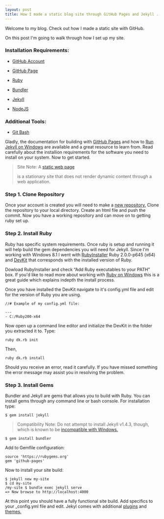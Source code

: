 ```yaml
---
layout: post
title: How I made a static blog site through GitHub Pages and Jekyll .
---
```


<div class="message">
  Welcome to my blog. Check out how I made a static site with GitHub.
</div>


On this post I'm going to walk through how I set up my site. 

### Installation Requirements:

- [GitHub Account](https://github.com/join)

- [GitHub Page](https://help.github.com/articles/creating-pages-with-the-automatic-generator/)

- [Ruby](https://www.ruby-lang.org/en/downloads/)

- [Bundler](http://bundler.io/)

- [Jekyll](http://jekyllrb.com/)

- [NodeJS](https://nodejs.org/)


### Additional Tools:

- [Git Bash](https://git-scm.com/downloads)

Gladly, the documentation for building with [GitHub Pages](https://pages.github.com/) and how to [Run Jekyll on Windows](http://jekyll-windows.juthilo.com/) are available and a great resource to learn from. Read carefully about the installion requirements for the software you need to install on your system. Now to get started.

<blockquote>
<p>Site Note: A <a href="https://en.wikipedia.org/wiki/Static_web_page">static web page</a></p> is a stationary site that does not render dynamic content through a web application.
</blockquote>


### Step 1. Clone Repository

Once your account is created you will need to make a [new repository.](https://github.com/new) Clone the repository to your local directory. Create an html file and push the commit. Now you have a working repository and can move on to getting ruby set up.

### Step 2. Install Ruby

Ruby has specific system requirements. Once ruby is setup and running it will help build the gem dependencies you will need for Jekyll. Since I'm working with Windows 8.1 I went with [RubyInstaller](https://www.ruby-lang.org/en/documentation/installation/#rubyinstaller) Ruby 2.0.0-p645 (x64) and [DevKit](http://rubyinstaller.org/downloads/) that corresponds with the installed version of Ruby. 

Dowload RubyInstaller and check “Add Ruby executables to your PATH” box. If you'd like to read more about working with [Ruby on Windows](http://rubyonwindowsguides.github.io/book/ch02-01.html) this is a great guide which explains indepth the install process. 

Once you have installed the DevKit navigate to it's config.yml file and edit for the version of Ruby you are using. 

```
//# Example of my config.yml file:

---
- C:/Ruby200-x64

```

Now open up a command line editor and initialize the DevKit in the folder you extracted it to. Type:

```
ruby dk.rb init
```
Then,
```
ruby dk.rb install
```


Should you receive an error, read it carefully. If you have missed something the error message may assist you in resolving the problem. 

### Step 3. Install Gems

Bundler and Jekyll are gems that allows you to build with Ruby. You can install gems through any command line or bash console. For installation type:

```
$ gem install jekyll
```

<blockquote>
<p>Compatibility Note: Do not attempt to install Jekyll v1.4.3, though, which is known to be <a href="https://github.com/jekyll/jekyll/issues/1948">incompatible with Windows.</a></p>
</blockquote>


```
$ gem install bundler
```

Add to Gemfile configuration:

```
source 'https://rubygems.org'
gem 'github-pages'
```

Now to install your site build:

```
$ jekyll new my-site
$ cd my-site
/my-site $ bundle exec jekyll serve
=> Now browse to http://localhost:4000
```

At this point you should have a fully functional site build. Add specifics to your _config.yml file and edit. Jekyl comes with additional [plugins](http://jekyllrb.com/docs/plugins/) and [themes.](http://jekyllthemes.org/) 